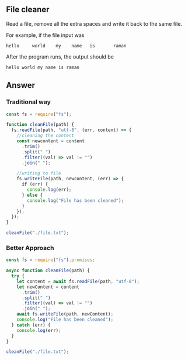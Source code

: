 ## File cleaner

Read a file, remove all the extra spaces and write it back to the same file.

For example, if the file input was

```
hello     world    my    name   is       raman
```

After the program runs, the output should be

```
hello world my name is raman
```

## Answer

### Traditional way

```js
const fs = require("fs");

function cleanFile(path) {
  fs.readFile(path, "utf-8", (err, content) => {
    //cleaning the content
    const newcontent = content
      .trim()
      .split(" ")
      .filter((val) => val != "")
      .join(" ");

    //writing to file
    fs.writeFile(path, newcontent, (err) => {
      if (err) {
        console.log(err);
      } else {
        console.log("File has been cleaned");
      }
    });
  });
}

cleanFile("./file.txt");
```

### Better Approach

```js
const fs = require("fs").promises;

async function cleanFile(path) {
  try {
    let content = await fs.readFile(path, "utf-8");
    let newContent = content
      .trim()
      .split(" ")
      .filter((val) => val != "")
      .join(" ");
    await fs.writeFile(path, newContent);
    console.log("File has been cleaned");
  } catch (err) {
    console.log(err);
  }
}

cleanFile("./file.txt");
```
